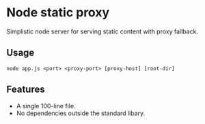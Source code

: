 # Node static proxy

Simplistic node server for serving static content with proxy fallback.

## Usage

    node app.js <port> <proxy-port> [proxy-host] [root-dir]

## Features

* A single 100-line file.
* No dependencies outside the standard libary.
